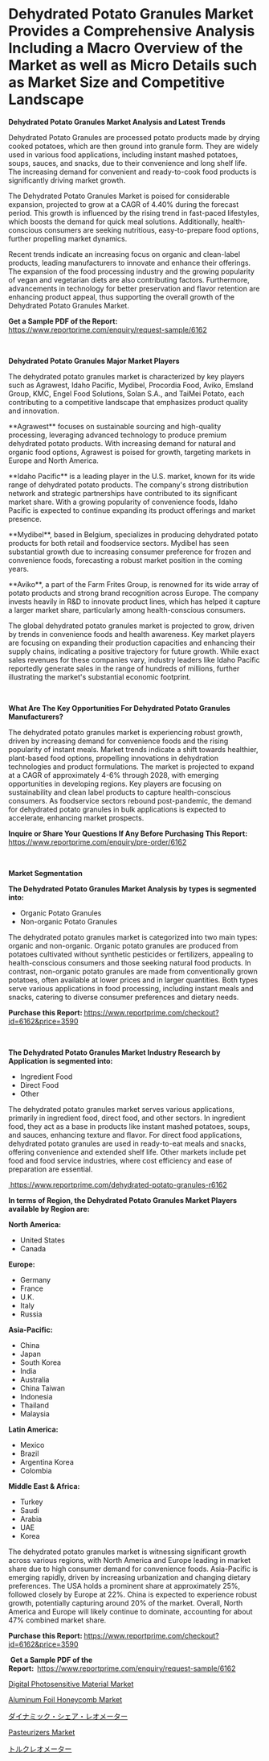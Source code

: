 <p><h1>Dehydrated Potato Granules Market Provides a Comprehensive Analysis Including a Macro Overview of the Market as well as Micro Details such as Market Size and Competitive Landscape</h1></p><p><strong>Dehydrated Potato Granules Market Analysis and Latest Trends</strong></p>
<p><p>Dehydrated Potato Granules are processed potato products made by drying cooked potatoes, which are then ground into granule form. They are widely used in various food applications, including instant mashed potatoes, soups, sauces, and snacks, due to their convenience and long shelf life. The increasing demand for convenient and ready-to-cook food products is significantly driving market growth.</p><p>The Dehydrated Potato Granules Market is poised for considerable expansion, projected to grow at a CAGR of 4.40% during the forecast period. This growth is influenced by the rising trend in fast-paced lifestyles, which boosts the demand for quick meal solutions. Additionally, health-conscious consumers are seeking nutritious, easy-to-prepare food options, further propelling market dynamics.</p><p>Recent trends indicate an increasing focus on organic and clean-label products, leading manufacturers to innovate and enhance their offerings. The expansion of the food processing industry and the growing popularity of vegan and vegetarian diets are also contributing factors. Furthermore, advancements in technology for better preservation and flavor retention are enhancing product appeal, thus supporting the overall growth of the Dehydrated Potato Granules Market.</p></p>
<p><strong>Get a Sample PDF of the Report:&nbsp;</strong> <a href="https://www.reportprime.com/enquiry/request-sample/6162">https://www.reportprime.com/enquiry/request-sample/6162</a></p>
<p>&nbsp;</p>
<p><strong>Dehydrated Potato Granules Major Market Players</strong></p>
<p><p>The dehydrated potato granules market is characterized by key players such as Agrawest, Idaho Pacific, Mydibel, Procordia Food, Aviko, Emsland Group, KMC, Engel Food Solutions, Solan S.A., and TaiMei Potato, each contributing to a competitive landscape that emphasizes product quality and innovation.</p><p>**Agrawest** focuses on sustainable sourcing and high-quality processing, leveraging advanced technology to produce premium dehydrated potato products. With increasing demand for natural and organic food options, Agrawest is poised for growth, targeting markets in Europe and North America.</p><p>**Idaho Pacific** is a leading player in the U.S. market, known for its wide range of dehydrated potato products. The company's strong distribution network and strategic partnerships have contributed to its significant market share. With a growing popularity of convenience foods, Idaho Pacific is expected to continue expanding its product offerings and market presence.</p><p>**Mydibel**, based in Belgium, specializes in producing dehydrated potato products for both retail and foodservice sectors. Mydibel has seen substantial growth due to increasing consumer preference for frozen and convenience foods, forecasting a robust market position in the coming years.</p><p>**Aviko**, a part of the Farm Frites Group, is renowned for its wide array of potato products and strong brand recognition across Europe. The company invests heavily in R&D to innovate product lines, which has helped it capture a larger market share, particularly among health-conscious consumers.</p><p>The global dehydrated potato granules market is projected to grow, driven by trends in convenience foods and health awareness. Key market players are focusing on expanding their production capacities and enhancing their supply chains, indicating a positive trajectory for future growth. While exact sales revenues for these companies vary, industry leaders like Idaho Pacific reportedly generate sales in the range of hundreds of millions, further illustrating the market's substantial economic footprint.</p></p>
<p>&nbsp;</p>
<p><strong>What Are The Key Opportunities For Dehydrated Potato Granules Manufacturers?</strong></p>
<p><p>The dehydrated potato granules market is experiencing robust growth, driven by increasing demand for convenience foods and the rising popularity of instant meals. Market trends indicate a shift towards healthier, plant-based food options, propelling innovations in dehydration technologies and product formulations. The market is projected to expand at a CAGR of approximately 4-6% through 2028, with emerging opportunities in developing regions. Key players are focusing on sustainability and clean label products to capture health-conscious consumers. As foodservice sectors rebound post-pandemic, the demand for dehydrated potato granules in bulk applications is expected to accelerate, enhancing market prospects.</p></p>
<p><strong>Inquire or Share Your Questions If Any Before Purchasing This Report:</strong> <a href="https://www.reportprime.com/enquiry/pre-order/6162">https://www.reportprime.com/enquiry/pre-order/6162</a></p>
<p>&nbsp;</p>
<p><strong>Market Segmentation</strong></p>
<p><strong>The Dehydrated Potato Granules Market Analysis by types is segmented into:</strong></p>
<p><ul><li>Organic Potato Granules</li><li>Non-organic Potato Granules</li></ul></p>
<p><p>The dehydrated potato granules market is categorized into two main types: organic and non-organic. Organic potato granules are produced from potatoes cultivated without synthetic pesticides or fertilizers, appealing to health-conscious consumers and those seeking natural food products. In contrast, non-organic potato granules are made from conventionally grown potatoes, often available at lower prices and in larger quantities. Both types serve various applications in food processing, including instant meals and snacks, catering to diverse consumer preferences and dietary needs.</p></p>
<p><strong>Purchase this Report:&nbsp;</strong><a href="https://www.reportprime.com/checkout?id=6162&price=3590">https://www.reportprime.com/checkout?id=6162&price=3590</a></p>
<p>&nbsp;</p>
<p><strong>The Dehydrated Potato Granules Market Industry Research by Application is segmented into:</strong></p>
<p><ul><li>Ingredient Food</li><li>Direct Food</li><li>Other</li></ul></p>
<p><p>The dehydrated potato granules market serves various applications, primarily in ingredient food, direct food, and other sectors. In ingredient food, they act as a base in products like instant mashed potatoes, soups, and sauces, enhancing texture and flavor. For direct food applications, dehydrated potato granules are used in ready-to-eat meals and snacks, offering convenience and extended shelf life. Other markets include pet food and food service industries, where cost efficiency and ease of preparation are essential.</p></p>
<p><a href="https://www.reportprime.com/dehydrated-potato-granules-r6162">&nbsp;https://www.reportprime.com/dehydrated-potato-granules-r6162</a></p>
<p><strong>In terms of Region, the Dehydrated Potato Granules Market Players available by Region are:</strong></p>
<p>
    <p> <strong> North America: </strong>
        <ul>
            <li>United States</li>
            <li>Canada</li>
        </ul>
        </p> 
    <p> <strong> Europe: </strong>
        <ul>
            <li>Germany</li>
            <li>France</li>
            <li>U.K.</li>
            <li>Italy</li>
            <li>Russia</li>
        </ul>
        </p> 
    <p> <strong> Asia-Pacific: </strong>
        <ul>
            <li>China</li>
            <li>Japan</li>
            <li>South Korea</li>
            <li>India</li>
            <li>Australia</li>
            <li>China Taiwan</li>
            <li>Indonesia</li>
            <li>Thailand</li>
            <li>Malaysia</li>
        </ul>
        </p> 
    <p> <strong> Latin America: </strong>
        <ul>
            <li>Mexico</li>
            <li>Brazil</li>
            <li>Argentina Korea</li>
            <li>Colombia</li>
        </ul>
        </p> 
    <p> <strong> Middle East & Africa: </strong>
        <ul>
            <li>Turkey</li>
            <li>Saudi</li>
            <li>Arabia</li>
            <li>UAE</li>
            <li>Korea</li>
        </ul>
    </p>
    </p>
<p><p>The dehydrated potato granules market is witnessing significant growth across various regions, with North America and Europe leading in market share due to high consumer demand for convenience foods. Asia-Pacific is emerging rapidly, driven by increasing urbanization and changing dietary preferences. The USA holds a prominent share at approximately 25%, followed closely by Europe at 22%. China is expected to experience robust growth, potentially capturing around 20% of the market. Overall, North America and Europe will likely continue to dominate, accounting for about 47% combined market share.</p></p>
<p><strong>Purchase this Report: </strong><a href="https://www.reportprime.com/checkout?id=6162&price=3590">https://www.reportprime.com/checkout?id=6162&price=3590</a></p>
<p>&nbsp;<strong>Get a Sample PDF of the Report:&nbsp;&nbsp;</strong><a href="https://www.reportprime.com/enquiry/request-sample/6162">https://www.reportprime.com/enquiry/request-sample/6162</a></p>
<p><strong></strong></p>
<p><p><a href="https://issuu.com/reportprime-2/docs/digital-photosensitive-material-mar_e622b190d76314">Digital Photosensitive Material Market</a></p><p><a href="https://issuu.com/reportprime-2/docs/aluminum-foil-honeycomb-market-size_327bf83369175f">Aluminum Foil Honeycomb Market</a></p><p><a href="https://medium.com/@sheilabruen2023/%E3%82%B0%E3%83%AD%E3%83%BC%E3%83%90%E3%83%AB%E3%83%80%E3%82%A4%E3%83%8A%E3%83%9F%E3%83%83%E3%82%AF%E3%82%B7%E3%82%A2%E3%83%AC%E3%82%AA%E3%83%A1%E3%83%BC%E3%82%BF%E3%83%BC%E5%B8%82%E5%A0%B4%E3%81%AE%E5%B8%82%E5%A0%B4%E5%8B%95%E5%90%91-%E4%BA%88%E6%B8%AC%E3%81%A8%E5%88%86%E6%9E%90-2024%E5%B9%B4-2031%E5%B9%B4-64ffe8577e2c">ダイナミック・シェア・レオメーター</a></p><p><a href="https://www.linkedin.com/pulse/pasteurizers-market-investigation-industry-evolution-forecast-drplf?trackingId=qgyxBQH%2BTA2dG0z69B373g%3D%3D">Pasteurizers Market</a></p><p><a href="https://medium.com/@sheilabruen2023/%E3%83%88%E3%83%AB%E3%82%AF%E3%83%AC%E3%82%AA%E3%83%A1%E3%83%BC%E3%82%BF%E5%B8%82%E5%A0%B4-%E3%82%B0%E3%83%AD%E3%83%BC%E3%83%90%E3%83%AB%E5%B8%82%E5%A0%B4%E3%82%B7%E3%82%A7%E3%82%A2%E3%81%A8%E3%83%A9%E3%83%B3%E3%82%AD%E3%83%B3%E3%82%B0-%E7%B7%8F%E5%90%88%E5%A3%B2%E4%B8%8A%E9%AB%98%E3%81%A8%E9%9C%80%E8%A6%81%E4%BA%88%E6%B8%AC2024%E5%B9%B4-2031%E5%B9%B4-233447cb9297">トルクレオメーター</a></p></p>